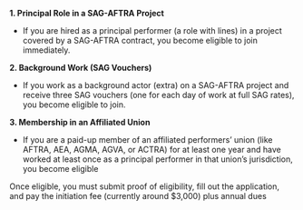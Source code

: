 
**1. Principal Role in a SAG-AFTRA Project**

- If you are hired as a principal performer (a role with lines) in a project covered by a SAG-AFTRA contract, you become eligible to join immediately[](https://www.sagaftra.org/membership-benefits/steps-join)[](https://www.backstage.com/magazine/article/how-to-become-sag-eligible-76451/)[](https://firsttake.org/how-do-you-become-a-member-of-sag).
    

**2. Background Work (SAG Vouchers)**

- If you work as a background actor (extra) on a SAG-AFTRA project and receive three SAG vouchers (one for each day of work at full SAG rates), you become eligible to join[](https://www.reddit.com/r/acting/comments/18oazca/how_do_you_qualify_for_sag/)[](https://firsttake.org/how-do-you-become-a-member-of-sag)[](https://www.reelarc.com/blog/how-to-get-into-sag-aftra).
    

**3. Membership in an Affiliated Union**

- If you are a paid-up member of an affiliated performers’ union (like AFTRA, AEA, AGMA, AGVA, or ACTRA) for at least one year and have worked at least once as a principal performer in that union’s jurisdiction, you become eligible

Once eligible, you must submit proof of eligibility, fill out the application, and pay the initiation fee (currently around $3,000) plus annual dues